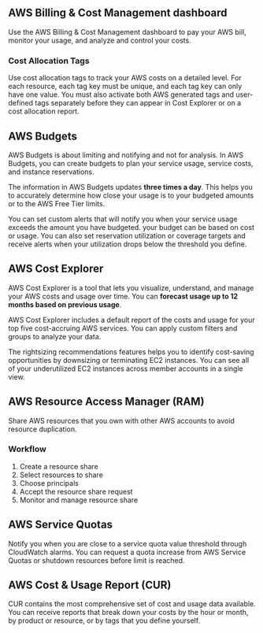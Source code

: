 ## AWS Billing & Cost Management dashboard

Use the AWS Billing & Cost Management dashboard to pay your AWS bill, monitor your usage, and analyze and control your costs.

### Cost Allocation Tags

Use cost allocation tags to track your AWS costs on a detailed level. For each resource, each tag key must be unique, and each tag key can only have one value. You must also activate both AWS generated tags and user-defined tags separately before they can appear in Cost Explorer or on a cost allocation report.

## AWS Budgets

AWS Budgets is about limiting and notifying and not for analysis. In AWS Budgets, you can create budgets to plan your service usage, service costs, and instance reservations.

The information in AWS Budgets updates **three times a day**. This helps you to accurately determine how close your usage is to your budgeted amounts or to the AWS Free Tier limits.

You can set custom alerts that will notify you when your service usage exceeds the amount you have budgeted. your budget can be based on cost or usage. You can also set reservation utilization or coverage targets and receive alerts when your utilization drops below the threshold you define.

## AWS Cost Explorer

AWS Cost Explorer is a tool that lets you visualize, understand, and manage your AWS costs and usage over time. You can **forecast usage up to 12 months based on previous usage**.

AWS Cost Explorer includes a default report of the costs and usage for your top five cost-accruing AWS services. You can apply custom filters and groups to analyze your data.

The rightsizing recommendations features helps you to identify cost-saving opportunities by downsizing or terminating EC2 instances. You can see all of your underutilized EC2 instances across member accounts in a single view.

## AWS Resource Access Manager (RAM)

Share AWS resources that you own with other AWS accounts to avoid resource duplication.

### Workflow

1. Create a resource share
2. Select resources to share
3. Choose principals
4. Accept the resource share request
5. Monitor and manage resource share

## AWS Service Quotas

Notify you when you are close to a service quota value threshold through CloudWatch alarms. You can request a quota increase from AWS Service Quotas or shutdown resources before limit is reached.

## AWS Cost & Usage Report (CUR)

CUR contains the most comprehensive set of cost and usage data available. You can receive reports that break down your costs by the hour or month, by product or resource, or by tags that you define yourself.
